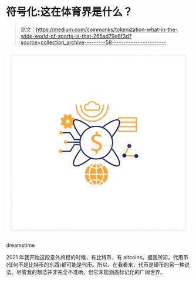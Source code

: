 # 符号化:这在体育界是什么？

> 原文：<https://medium.com/coinmonks/tokenization-what-in-the-wide-world-of-sports-is-that-265ad79e6f3d?source=collection_archive---------58----------------------->

![](img/b5d93cd28d3dac03a2518a77a922c835.png)

dreamstime

2021 年我开始这段意外旅程的时候，有比特币，有 altcoins。据我所知，代用币(任何不是比特币的东西)都可能是代币。所以，在我看来，代币是硬币的另一种说法。尽管我的想法并非完全不准确，但它未能涵盖标记化的广阔世界。